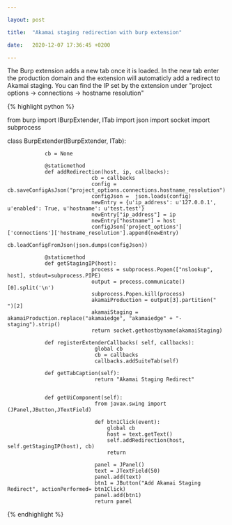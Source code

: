```yaml
---

layout: post

title:  "Akamai staging redirection with burp extension"

date:   2020-12-07 17:36:45 +0200

---
```


The Burp extension adds a new tab once it is loaded. In the new tab enter the production domain and the extension will automaticly add a redirect to Akamai staging. You can find the IP set by the extension under "project options -> connections -> hostname resolution"



{% highlight python %}

from burp import IBurpExtender, ITab
import json
import socket
import subprocess


class BurpExtender(IBurpExtender, ITab):

                cb = None
                
                @staticmethod
                def addRedirection(host, ip, callbacks):
                               cb = callbacks
                               config = cb.saveConfigAsJson("project_options.connections.hostname_resolution") 
                               configJson =  json.loads(config)
                               newEntry = {u'ip_address': u'127.0.0.1', u'enabled': True, u'hostname': u'test.test'}
                               newEntry["ip_address"] = ip
                               newEntry["hostname"] = host
                               configJson['project_options']['connections']['hostname_resolution'].append(newEntry)
                               cb.loadConfigFromJson(json.dumps(configJson))
                
                @staticmethod
                def getStagingIP(host):
                               process = subprocess.Popen(["nslookup", host], stdout=subprocess.PIPE)
                               output = process.communicate()[0].split('\n')
                               subprocess.Popen.kill(process)
                               akamaiProduction = output[3].partition("    ")[2]
                               akamaiStaging =  akamaiProduction.replace("akamaiedge", "akamaiedge" + "-staging").strip()
                               return socket.gethostbyname(akamaiStaging)
                
                def registerExtenderCallbacks( self, callbacks):
                                global cb
                                cb = callbacks
                                callbacks.addSuiteTab(self) 
                                
                def getTabCaption(self):
                                return "Akamai Staging Redirect"
                
           
                def getUiComponent(self):
                                from javax.swing import (JPanel,JButton,JTextField)
                                
                                def btn1Click(event):
                                    global cb
                                    host = text.getText()
                                    self.addRedirection(host, self.getStagingIP(host), cb)
                                    return
                                    
                                panel = JPanel()
                                text = JTextField(50) 
                                panel.add(text) 
                                btn1 = JButton("Add Akamai Staging Redirect", actionPerformed= btn1Click)
                                panel.add(btn1)
                                return panel

{% endhighlight %}

